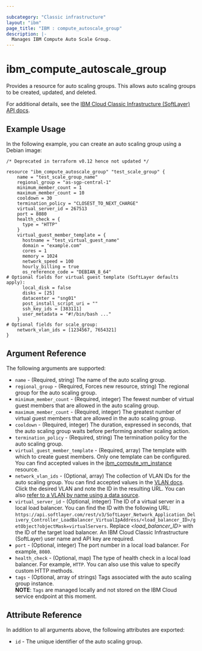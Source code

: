 ```yaml
---

subcategory: "Classic infrastructure"
layout: "ibm"
page_title: "IBM : compute_autoscale_group"
description: |-
  Manages IBM Compute Auto Scale Group.
---
```


# ibm\_compute_autoscale_group

Provides a resource for auto scaling groups. This allows auto scaling groups to be created, updated, and deleted.

For additional details, see the [IBM Cloud Classic Infrastructure (SoftLayer) API docs](http://sldn.softlayer.com/reference/datatypes/SoftLayer_Scale_Group).

## Example Usage

In the following example, you can create an auto scaling group using a Debian image:

```hcl
/* Deprecated in terraform v0.12 hence not updated */

resource "ibm_compute_autoscale_group" "test_scale_group" {
    name = "test_scale_group_name"
    regional_group = "as-sgp-central-1"
    minimum_member_count = 1
    maximum_member_count = 10
    cooldown = 30
    termination_policy = "CLOSEST_TO_NEXT_CHARGE"
    virtual_server_id = 267513
    port = 8080
    health_check = {
      type = "HTTP"
    }
    virtual_guest_member_template = {
      hostname = "test_virtual_guest_name"
      domain = "example.com"
      cores = 1
      memory = 1024
      network_speed = 100
      hourly_billing = true
      os_reference_code = "DEBIAN_8_64"
# Optional fields for virtual guest template (SoftLayer defaults apply):
      local_disk = false
      disks = [25]
      datacenter = "sng01"
      post_install_script_uri = ""
      ssh_key_ids = [383111]
      user_metadata = "#!/bin/bash ..."
    }
# Optional fields for scale_group:
    network_vlan_ids = [1234567, 7654321]
}
```

## Argument Reference

The following arguments are supported:

* `name` - (Required, string) The name of the auto scaling group.
* `regional_group` - (Required, Forces new resource, string) The regional group for the auto scaling group.
* `minimum_member_count` - (Required, integer) The fewest number of virtual guest members that are allowed in the auto scaling group.
* `maximum_member_count` - (Required, integer) The greatest number of virtual guest members that are allowed in the auto scaling group.
* `cooldown` - (Required, integer) The duration, expressed in seconds, that the auto scaling group waits before performing another scaling action.
* `termination_policy` - (Required, string) The termination policy for the auto scaling group.
* `virtual_guest_member_template` - (Required, array) The template with which to create guest members. Only one template can be configured. You can find accepted values in the [ibm_compute_vm_instance](compute_vm_instance.html) resource.
* `network_vlan_ids` - (Optional, array) The collection of VLAN IDs for the auto scaling group. You can find accepted values in the [VLAN docs](https://cloud.ibm.com/classic/network/vlans). Click the desired VLAN and note the ID in the resulting URL. You can also [refer to a VLAN by name using a data source](../d/network_vlan.html).
* `virtual_server_id` - (Optional, integer) The ID of a virtual server in a local load balancer. You can find the ID with the following URL: `https://api.softlayer.com/rest/v3/SoftLayer_Network_Application_Delivery_Controller_LoadBalancer_VirtualIpAddress/<load_balancer_ID>/getObject?objectMask=virtualServers`. Replace _<load_balancer_ID>_ with the ID of the target load balancer. An IBM Cloud Classic Infrastructure (SoftLayer) user name and API key are required.
* `port` - (Optional, integer) The port number in a local load balancer. For example, `8080`.
* `health_check` - (Optional, map) The type of health check in a local load balancer. For example, `HTTP`. You can also use this value to specify custom HTTP methods.
* `tags` - (Optional, array of strings) Tags associated with the auto scaling group instance.  
  **NOTE**: `Tags` are managed locally and not stored on the IBM Cloud service endpoint at this moment.

## Attribute Reference

In addition to all arguments above, the following attributes are exported:

* `id` - The unique identifier of the auto scaling group.
